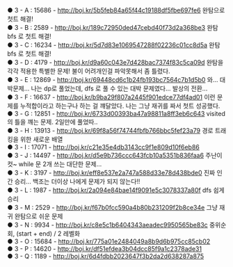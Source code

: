 ● 3 - A : 15686 - http://boj.kr/5b5feb84a65f44c19188df5fbe697fe6  완탐으로 첫트 해결!<br/>
● 3 - B : 2589 - http://boj.kr/189c72950ded47cebd40f73d2a368be3 완탐 bfs 로 첫트 해결!<br/>
● 3 - C : 16234 - http://boj.kr/5d7d83e1069547288f02236c01cc8d5a 완탐 bfs 로 첫트 해결!<br/>
● 3 - D : 4179 - http://boj.kr/d9a60c043e7d428bac7374f83c5ca09d 완탐을 각각 적용한 특별한 문제! 불이 어려개인걸 파악못해서 좀 틀렸다.<br/>
● 3 - E : 12869 - http://boj.kr/69448cd6c1b24fb193bc7564c7b1d5b0 와... 대박문제... 나는 dp로 풀었는데, dfs 로 풀 수 있는 대박 문제였다... 발상의 전환...<br/>
● 3 - F : 16637 - http://boj.kr/b9ba29f807a2445f901edce77df4ad01 이런 문제를 누적합이라고 하는구나 하는 걸 꺠달았다. 나는 그냥 재귀를 짜서 첫트 성공했다.<br/>
● 3 - G : 12851 - http://boj.kr/6733d00393ba47a98811a8ff3eb6c643 visited의 틀을 꺠는 문제. 2일만에 풀었따..<br/>
● 3 - H : 13913 - http://boj.kr/69f8a56f74744fbfb766bbc5fef23a79 경로 트래킹을 위한 새로운 배열 <br/>
● 3 - I : 17071 - http://boj.kr/c21e35e4db3143cc9f1e809d10f6eb86 <br/>
● 3 - J : 14497 - http://boj.kr/d5e9b736ccc643fcb10a5351b836faa6 주난이 컷~ while 문 2개 쓰는 대단한 문제...<br/>
● 3 - K : 3197 - http://boj.kr/eff8e537e2a747a588d33e78d438bde0 진짜 인간 승리... 백조는 더이상 나에게 문제가 되지 않는다!!<br/>
● 3 - L : 1987 - http://boj.kr/2a094e84bae14f9091e5c3078337a80f dfs 쉽게 승리 <br/>
● 3 - M : 2529 - http://boj.kr/f67b0fcc590a4b80b231209f2b8ce34e 그냥 재귀 완탐으로 쉬운 문제 <br/>
● 3 - N : 9934 - http://boj.kr/c8e5c1b6404343aeadec9950565be83c 중위순회, (start + end) / 2 레벨화 <br/>
● 3 - O : 15684 - http://boj.kr/775a01e2484049a8b9d6b975cc85cb02 <br/>
● 3 - P : 14620 - http://boj.kr/df51efdea3b04dcc85f9a1c2378ade31 <br/>
● 3 - Q : 1189 - http://boj.kr/6d4fdbb2023647f3b2da2d638287a875 <br/>
